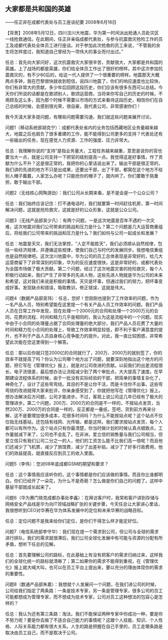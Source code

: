 ## 大家都是共和国的英雄

——任正非在成都代表处与员工座谈纪要
2008年6月16日



【背景】2008年5月12日，四川汶川大地震，华为第一时间派出抢通人员赴灾区一线抢救通信。在此期间，任正非亲临成都代表处，与参与抗震救灾抢险工作的员工及成都代表处全体员工进行座谈。对于参加此次抢救的员工来说，“不管我的余生将怎样度过，我知道自己曾经为一项伟大的事业而付出过。”



任总：首先向大家问好，这次抗震救灾大家很辛苦，贡献很大，大家都是共和国的英雄。上了战场的都是英雄，你们给全体员工作出了很好的榜样。其中这次参加抗震救灾的，有不少80后的，给这一代人提供了一个很重要的榜样。地震那天大概两点多钟，我在巴黎很快就收到短信，说四川地震了，你们的响应速度也比较快，你们有非常大的贡献，多少年后回顾这段历史，你们应该有很多东西可以总结。今天你们所说的话都是在歌颂别人，歌颂运营商，当将来你写自己的历史的时候，不用顾及这么多，因为那个时候不需要以市场的方式来看待这段历史，相信你们在自己总结的时候，会感到很光荣，很自豪，我代表公司，非常感谢你们！

我今天请大家多提问题，有哪些问题需要沟通，我们就这些问题来展开讨论。

问题1（移动系统部胡克宁）：成都代表处省内的业务包括西藏地区业务量越来越大，地震之后也肩负了很多重建的工作，能不能得到公司更多的支持？代表处还有一些输出的任务，现在感觉人力资源、工作的强度、压力非常大。

任总：我理解你说的“支持”是指业务量大，工程任务越来越重，意思是说你的官也要当大一点，就是公司支持一下把官的级别提高一点。我觉得这是好事情，作了贡献为什么不升？这是很正常的，我把你的心里话说出来了。输出干部是很正常的，我们讲的先进的地方不只是出成果，还要出干部，出了干部，都窝在这个地方不给别人帽子戴戴，人家怎么办呢？只能抢你的帽子了，就内哄了。你们要敢于挑重担，敢于输出干部。

问题2（无线核心网陶游劲）：我们公司从长期来看，是不是会是一个公众公司？

任总：我们始终应该记住：打不通电话时，我们就要第一时间赶往机房，第一时间解决问题，这就是抢险救灾，这就是好的公众形象，这就是公众公司。

问题3（无线产品部吴少凡）：有两个问题，一是这次地震是百年不遇的一次灾难，这次地震对我们公司带来的挑战和压力是什么？第二个问题是几大运营商重组后，将给我们公司带来的挑战和压力是什么？我们如何与公司一起成长和发展？

任总：地震是天灾，我们无法掌控，“人定不能胜天”，我们必须顺从自然规律，包括一些经济规律，并遵循这些规律，使我们自己与时代的发展同步。我想电信重组也是自然规律吧。这次汶川地震中，华为公司的员工总体表现是非常好的，给几大运营商留下了非常深刻的印象，华为的反应速度很快，这是非常好的，成都代表处为全国市场做了极大贡献。第二个问题，经过了这次地震灾害的抢险救灾，每个人积极行动起来，我们产生了非常多的先进人物，这些先进人物就是华为公司的未来和希望，这对我们来说是积极的事情。天灾是坏事，但通过我们的努力，把坏事变成好事。发现缺点和错误，吸取教训，修正错误，这就是伟大。

问题4（数据产品部吴玮）：任总，您好！您刚刚也提到了工作效率的问题，作为一名产品人员，特别希望能在这里提一个有关产品人员工作效率的问题。我们产品人员在日常工作中发现，现在处理一个2000元的合同和处理一个2000万元的合同，花费的流程、时间和精力几乎是相同的，我认为这是流程中的一个问题。现实中由于小合同的处理量占据了合同处理量的绝大部分，我们产品人员花费了大量的时间和精力在小合同的处理上，导致工作效率明显较低，即不利于客户满意度的提升，也不利于产品人员自身核心竞争能力的提升。对此，我一直比较困惑，非常希望此次能在您这里得到一个解答。

任总：那以后你就只签2000亿的合同就行了，200万、2000万的就别签了，你的效率不就提高了吗？你认为公司哪个地方出了问题，就要深刻地指出这个地方的问题，把它写在《管理优化》报上，就是对公司改进的贡献。以前我们的出差流程很长，电子流很差，最后想办法让流程减少到了两个审批点，大大提高了速度。在早期建设流程体系的时候，由于一批没有实际经验的干部，把简单的事情复杂化了，神奇化了，设计了这些弯弯绕。其目的不是让你干活，而是卡住你不出事。这些弯弯绕的改进就得大家来批评，你亲身感受到了，你就把他写在《管理优化》报上。想办法解决后方问题，公司才能进步。不过，客观上说公司这几年已经有了极大的管理进步。第二个问题，200万、2000万的合同是不一样的，不按站点发货，当然200万、2000万的合同是一样的，反正都是一叠纸，签吧，货到前方再来分解，这不是要增加很多成本，花很多时间吗？为什么不能按站点呢？这个站点不仅仅指无线基站，还包括有线网、光传输，都是这样。我们要求按站点发货，每个人都可以有所作为。这个站点只有你最清楚，你当时做计划的时候认真点细致点，工作量就减下来了，公司也不会乱了。在非洲，爱立信的销售量与我们公司相当，但爱立信只有我们公司二分之一的人，他们的工资怎么能不比我们高一倍呢？而且他们还减少了飞机票，减少了旅馆费，减少了出差补贴，减少了了好多行政费用，他们的效益提高，就直接反应到员工的收入里面。

问题5（李伟）：您对08年底成都GSM的期望和要求？

任总：这个事情我应该听你的，这个事情都是你们应该做的事情。而且你比谁都明白。你们已经开了一朵花，为什么不是奇葩？怎么做是你们自己的问题了。这样中基层干部就成长起来了。

问题6（华为赛门铁克成都办事处李鑫）：在拜访客户时，我常和客户讲到存储与网络安全产品线是华为向IT领域战略扩张的关键步骤，今天任总让大家讲心里话，我很想听到CEO对华赛在华为体系发展中的定位和未来华赛的战略目标。

任总：定位问题不是我来给你们定位，是你们干得怎么样才能定好位。

问题7（电信系统部李守华）：我们现在提一个需求到公司，但公司与全球的需求进行排队，我们的需求就很滞后，我们公司全球化发展中有可能与资源的分配有所矛盾，想听下任总的见解。

任总：首先要理解公司的路标，在此基础上有没有把客户的需求归纳过来，这样我们的全球化统一的路标就清晰了；第二如果你的需求不能得到重视，在《管理优化》报上就大喊大叫，也可以在员工平台上提出来，要以充分的理由体现你的需求的重要性。

问题8（数通产品部朱嘉）：我想就个人发展问一个问题，在我们进公司的时候，公司给我们指定了两条路：一条是技术专家，另一条是管理专家，很多公司的员工可能都想成为管理专家，而不想成为技术专家，公司对员工这种想法的包容心是怎样的？

任总：我认为还有第三条路：淘汰。我们不能保证两种专家中你成功一种，要是你不努力呢？要是你去做了不适合自己能力的事情呢？这跟个人技能、知识、个人性格、人际关系能力都有很大关系。人生的路是把握在自己手里的，员工走哪条路是取决由员工自己，而不是取决于公司。
